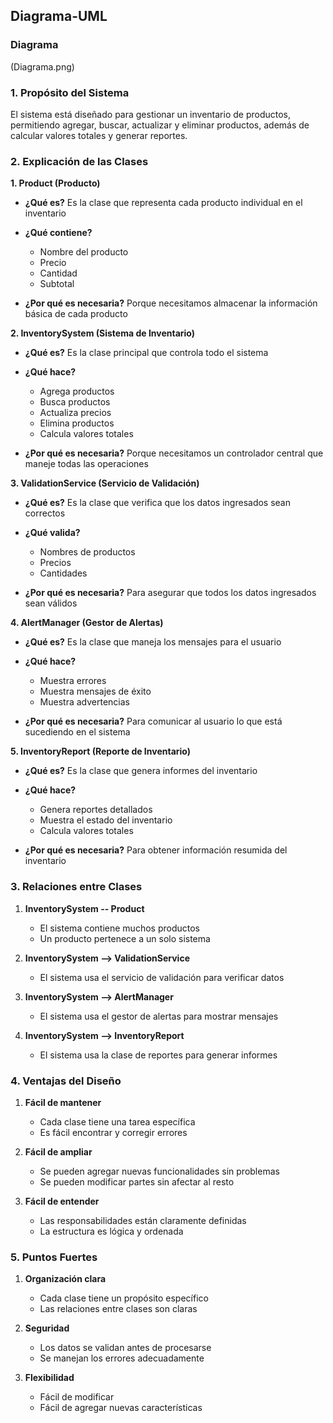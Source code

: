 ## Diagrama-UML

### Diagrama
(Diagrama.png)

### 1. Propósito del Sistema
El sistema está diseñado para gestionar un inventario de productos, permitiendo agregar, buscar, actualizar y eliminar productos, además de calcular valores totales y generar reportes.
### 2. Explicación de las Clases
**1. Product (Producto)**
- **¿Qué es?** Es la clase que representa cada producto individual en el inventario
- **¿Qué contiene?**
    - Nombre del producto
    - Precio
    - Cantidad
    - Subtotal

- **¿Por qué es necesaria?** Porque necesitamos almacenar la información básica de cada producto

**2. InventorySystem (Sistema de Inventario)**
- **¿Qué es?** Es la clase principal que controla todo el sistema
- **¿Qué hace?**
    - Agrega productos
    - Busca productos
    - Actualiza precios
    - Elimina productos
    - Calcula valores totales

- **¿Por qué es necesaria?** Porque necesitamos un controlador central que maneje todas las operaciones

**3. ValidationService (Servicio de Validación)**
- **¿Qué es?** Es la clase que verifica que los datos ingresados sean correctos
- **¿Qué valida?**
    - Nombres de productos
    - Precios
    - Cantidades

- **¿Por qué es necesaria?** Para asegurar que todos los datos ingresados sean válidos

**4. AlertManager (Gestor de Alertas)**
- **¿Qué es?** Es la clase que maneja los mensajes para el usuario
- **¿Qué hace?**
    - Muestra errores
    - Muestra mensajes de éxito
    - Muestra advertencias

- **¿Por qué es necesaria?** Para comunicar al usuario lo que está sucediendo en el sistema

**5. InventoryReport (Reporte de Inventario)**
- **¿Qué es?** Es la clase que genera informes del inventario
- **¿Qué hace?**
    - Genera reportes detallados
    - Muestra el estado del inventario
    - Calcula valores totales

- **¿Por qué es necesaria?** Para obtener información resumida del inventario

### 3. Relaciones entre Clases
1. **InventorySystem -- Product**
    - El sistema contiene muchos productos
    - Un producto pertenece a un solo sistema

2. **InventorySystem --> ValidationService**
    - El sistema usa el servicio de validación para verificar datos

3. **InventorySystem --> AlertManager**
    - El sistema usa el gestor de alertas para mostrar mensajes

4. **InventorySystem --> InventoryReport**
    - El sistema usa la clase de reportes para generar informes

### 4. Ventajas del Diseño
1. **Fácil de mantener**
    - Cada clase tiene una tarea específica
    - Es fácil encontrar y corregir errores

2. **Fácil de ampliar**
    - Se pueden agregar nuevas funcionalidades sin problemas
    - Se pueden modificar partes sin afectar al resto

3. **Fácil de entender**
    - Las responsabilidades están claramente definidas
    - La estructura es lógica y ordenada

### 5. Puntos Fuertes
1. **Organización clara**
    - Cada clase tiene un propósito específico
    - Las relaciones entre clases son claras

2. **Seguridad**
    - Los datos se validan antes de procesarse
    - Se manejan los errores adecuadamente

3. **Flexibilidad**
    - Fácil de modificar
    - Fácil de agregar nuevas características
